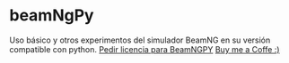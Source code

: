 # beamNgPy
Uso básico y otros experimentos del simulador BeamNG en su versión compatible con python.
[Pedir licencia para BeamNGPY](https://register.beamng.tech/)
[Buy me a Coffe :)](buymeacoffee.com/Hector290601)
